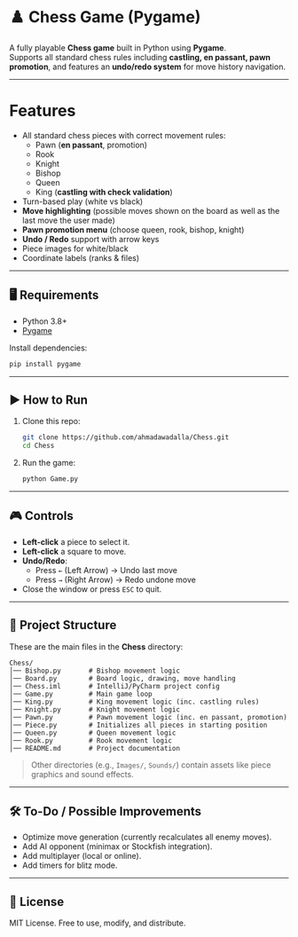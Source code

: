 # ♟️ Chess Game (Pygame)

A fully playable **Chess game** built in Python using **Pygame**.  
Supports all standard chess rules including **castling, en passant, pawn promotion**, and features an **undo/redo system** for move history navigation.

---
# Features
- All standard chess pieces with correct movement rules:
  - Pawn (**en passant**, promotion)
  - Rook
  - Knight
  - Bishop
  - Queen
  - King (**castling with check validation**)
- Turn-based play (white vs black)
- **Move highlighting** (possible moves shown on the board as well as the last move the user made)
- **Pawn promotion menu** (choose queen, rook, bishop, knight)
- **Undo / Redo** support with arrow keys
- Piece images for white/black
- Coordinate labels (ranks & files)

---

## 🖥️ Requirements
- Python 3.8+
- [Pygame](https://www.pygame.org/)

Install dependencies:
```bash
pip install pygame
```

---

## ▶️ How to Run
1. Clone this repo:
   ```bash
   git clone https://github.com/ahmadawadalla/Chess.git
   cd Chess
   ```
2. Run the game:
   ```bash
   python Game.py
   ```

---

## 🎮 Controls
- **Left-click** a piece to select it.
- **Left-click** a square to move.
- **Undo/Redo**:
  - Press `←` (Left Arrow) → Undo last move
  - Press `→` (Right Arrow) → Redo undone move
- Close the window or press `ESC` to quit.

---

## 📂 Project Structure
These are the main files in the **Chess** directory:

```
Chess/
│── Bishop.py       # Bishop movement logic
│── Board.py        # Board logic, drawing, move handling
│── Chess.iml       # IntelliJ/PyCharm project config
│── Game.py         # Main game loop
│── King.py         # King movement logic (inc. castling rules)
│── Knight.py       # Knight movement logic
│── Pawn.py         # Pawn movement logic (inc. en passant, promotion)
│── Piece.py        # Initializes all pieces in starting position
│── Queen.py        # Queen movement logic
│── Rook.py         # Rook movement logic
│── README.md       # Project documentation
```

> Other directories (e.g., `Images/`, `Sounds/`) contain assets like piece graphics and sound effects.

---

## 🛠️ To-Do / Possible Improvements
- Optimize move generation (currently recalculates all enemy moves).
- Add AI opponent (minimax or Stockfish integration).
- Add multiplayer (local or online).
- Add timers for blitz mode.

---

## 📜 License
MIT License. Free to use, modify, and distribute.
